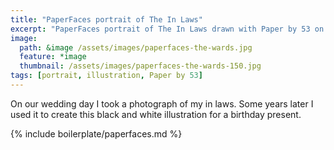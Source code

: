 ```yaml
---
title: "PaperFaces portrait of The In Laws"
excerpt: "PaperFaces portrait of The In Laws drawn with Paper by 53 on an iPad."
image: 
  path: &image /assets/images/paperfaces-the-wards.jpg 
  feature: *image
  thumbnail: /assets/images/paperfaces-the-wards-150.jpg
tags: [portrait, illustration, Paper by 53]
---
```


On our wedding day I took a photograph of my in laws. Some years later I used it to create this black and white illustration for a birthday present.

{% include boilerplate/paperfaces.md %}
